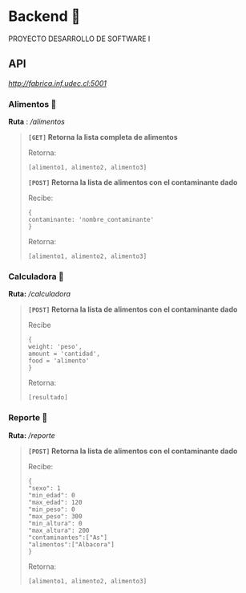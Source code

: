 # Backend 🐍
PROYECTO DESARROLLO DE SOFTWARE I
## API
*http://fabrica.inf.udec.cl:5001*
### Alimentos 🍞
**Ruta** : */alimentos*

>**`[GET]` Retorna la lista completa de alimentos**
>
>Retorna: 
>```
>[alimento1, alimento2, alimento3]
>```
>
>**`[POST]` Retorna la lista de alimentos con el contaminante dado**
>
>Recibe: 
>```
>{
> contaminante: 'nombre_contaminante'
>}
>```
>
>Retorna: 
>
>```
>[alimento1, alimento2, alimento3]
>```

### Calculadora 🎲
**Ruta:** */calculadora*

>**`[POST]` Retorna la lista de alimentos con el contaminante dado**
>
>Recibe
>```
>{
> weight: 'peso', 
> amount = 'cantidad', 
> food = 'alimento'
>}
>```
>
>Retorna:
>```
>[resultado]
>```

### Reporte 📄
**Ruta:** */reporte*

>**`[POST]` Retorna la lista de alimentos con el contaminante dado**
>
>Recibe: 
>```
>{
>"sexo": 1
>"min_edad": 0
>"max_edad": 120
>"min_peso": 0
>"max_peso": 300
>"min_altura": 0
>"max_altura": 200
>"contaminantes":["As"]
>"alimentos":["Albacora"]
>}
>```
>
>Retorna: 
>
>```
>[alimento1, alimento2, alimento3]
>```